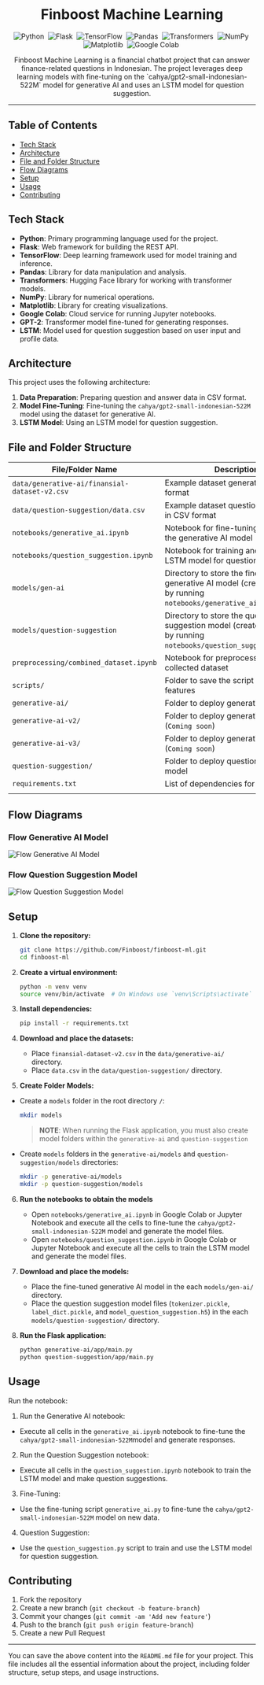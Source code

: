 <h1 align="center">Finboost Machine Learning</h1>

<div align="center">

![Python](https://img.shields.io/badge/-Python-05122A?style=flat&logo=python)&nbsp;
![Flask](https://img.shields.io/badge/-Flask-05122A?style=flat&logo=flask)&nbsp;
![TensorFlow](https://img.shields.io/badge/-TensorFlow-05122A?style=flat&logo=tensorflow)&nbsp;
![Pandas](https://img.shields.io/badge/-Pandas-05122A?style=flat&logo=pandas)&nbsp;
![Transformers](https://img.shields.io/badge/-Transformers-05122A?style=flat&logo=huggingface)&nbsp;
![NumPy](https://img.shields.io/badge/-NumPy-05122A?style=flat&logo=numpy)&nbsp;
![Matplotlib](https://img.shields.io/badge/-Matplotlib-05122A?style=flat&logo=matplotlib)&nbsp;
![Google Colab](https://img.shields.io/badge/-Google%20Colab-05122A?style=flat&logo=googlecolab)&nbsp;

</div>

<p align="center">Finboost Machine Learning is a financial chatbot project that can answer finance-related questions in Indonesian. The project leverages deep learning models with fine-tuning on the `cahya/gpt2-small-indonesian-522M` model for generative AI and uses an LSTM model for question suggestion.</p>

---

## Table of Contents

- [Tech Stack](#tech-stack)
- [Architecture](#architecture)
- [File and Folder Structure](#file-and-folder-structure)
- [Flow Diagrams](#flow-diagrams)
- [Setup](#setup)
- [Usage](#usage)
- [Contributing](#contributing)

## Tech Stack

- **Python**: Primary programming language used for the project.
- **Flask**: Web framework for building the REST API.
- **TensorFlow**: Deep learning framework used for model training and inference.
- **Pandas**: Library for data manipulation and analysis.
- **Transformers**: Hugging Face library for working with transformer models.
- **NumPy**: Library for numerical operations.
- **Matplotlib**: Library for creating visualizations.
- **Google Colab**: Cloud service for running Jupyter notebooks.
- **GPT-2**: Transformer model fine-tuned for generating responses.
- **LSTM**: Model used for question suggestion based on user input and profile data.

## Architecture

This project uses the following architecture:

1. **Data Preparation**: Preparing question and answer data in CSV format.
2. **Model Fine-Tuning**: Fine-tuning the `cahya/gpt2-small-indonesian-522M` model using the dataset for generative AI.
3. **LSTM Model**: Using an LSTM model for question suggestion.

## File and Folder Structure

| File/Folder Name                              | Description                                                                                                            |
| --------------------------------------------- | ---------------------------------------------------------------------------------------------------------------------- |
| `data/generative-ai/finansial-dataset-v2.csv` | Example dataset generative-ai in CSV format                                                                            |
| `data/question-suggestion/data.csv`           | Example dataset question suggestion in CSV format                                                                      |
| `notebooks/generative_ai.ipynb`               | Notebook for fine-tuning and using the generative AI model                                                             |
| `notebooks/question_suggestion.ipynb`         | Notebook for training and using the LSTM model for question suggestion                                                 |
| `models/gen-ai`                               | Directory to store the fine-tuned generative AI model (create it yourself by running `notebooks/generative_ai.ipynb`)  |
| `models/question-suggestion`                  | Directory to store the question suggestion model (create it yourself by running `notebooks/question_suggestion.ipynb`) |
| `preprocessing/combined_dataset.ipynb`        | Notebook for preprocessing the collected dataset                                                                       |
| `scripts/`                                    | Folder to save the script for future features                                                                          |
| `generative-ai/`                              | Folder to deploy generative-ai model                                                                                   |
| `generative-ai-v2/`                           | Folder to deploy generative-ai-v2 (`Coming soon`)                                                                      |
| `generative-ai-v3/`                           | Folder to deploy generative-ai-v3 (`Coming soon`)                                                                      |
| `question-suggestion/`                        | Folder to deploy question-suggestion model                                                                             |
| `requirements.txt`                            | List of dependencies for this project                                                                                  |
|                                               |

## Flow Diagrams

### Flow Generative AI Model

![Flow Generative AI Model](assets/Flow-Generative-AI-Model.gif)

### Flow Question Suggestion Model

![Flow Question Suggestion Model](assets/Flow-Question-Suggestion-Model.gif)

## Setup

1. **Clone the repository:**

   ```bash
   git clone https://github.com/Finboost/finboost-ml.git
   cd finboost-ml
   ```

2. **Create a virtual environment:**
   ```bash
   python -m venv venv
   source venv/bin/activate  # On Windows use `venv\Scripts\activate`
   ```
3. **Install dependencies:**
   ```bash
   pip install -r requirements.txt
   ```
4. **Download and place the datasets:**

   - Place `finansial-dataset-v2.csv` in the `data/generative-ai/` directory.
   - Place `data.csv` in the `data/question-suggestion/` directory.

5. **Create Folder Models:**

- Create a `models` folder in the root directory `/`:
  ```bash
  mkdir models
  ```
  > **NOTE**: When running the Flask application, you must also create model folders within the `generative-ai` and `question-suggestion`
- Create `models` folders in the `generative-ai/models` and `question-suggestion/models` directories:
  ```bash
  mkdir -p generative-ai/models
  mkdir -p question-suggestion/models
  ```

6.  **Run the notebooks to obtain the models**

    - Open `notebooks/generative_ai.ipynb` in Google Colab or Jupyter Notebook and execute all the cells to fine-tune the `cahya/gpt2-small-indonesian-522M` model and generate the model files.
    - Open `notebooks/question_suggestion.ipynb` in Google Colab or Jupyter Notebook and execute all the cells to train the LSTM model and generate the model files.

7.  **Download and place the models:**
    - Place the fine-tuned generative AI model in the each `models/gen-ai/` directory.
    - Place the question suggestion model files (`tokenizer.pickle`, `label_dict.pickle`, and `model_question_suggestion.h5`) in the each `models/question-suggestion/` directory.
8.  **Run the Flask application:**

    ```bash
    python generative-ai/app/main.py
    python question-suggestion/app/main.py
    ```

## Usage

Run the notebook:

1. Run the Generative AI notebook:

- Execute all cells in the `generative_ai.ipynb` notebook to fine-tune the `cahya/gpt2-small-indonesian-522M`model and generate responses.

2. Run the Question Suggestion notebook:

- Execute all cells in the `question_suggestion.ipynb` notebook to train the LSTM model and make question suggestions.

3. Fine-Tuning:

- Use the fine-tuning script `generative_ai.py` to fine-tune the `cahya/gpt2-small-indonesian-522M` model on new data.

4. Question Suggestion:

- Use the `question_suggestion.py` script to train and use the LSTM model for question suggestion.

## Contributing

1. Fork the repository
2. Create a new branch (`git checkout -b feature-branch`)
3. Commit your changes (`git commit -am 'Add new feature'`)
4. Push to the branch (`git push origin feature-branch`)
5. Create a new Pull Request

---

You can save the above content into the `README.md` file for your project. This file includes all the essential information about the project, including folder structure, setup steps, and usage instructions.
